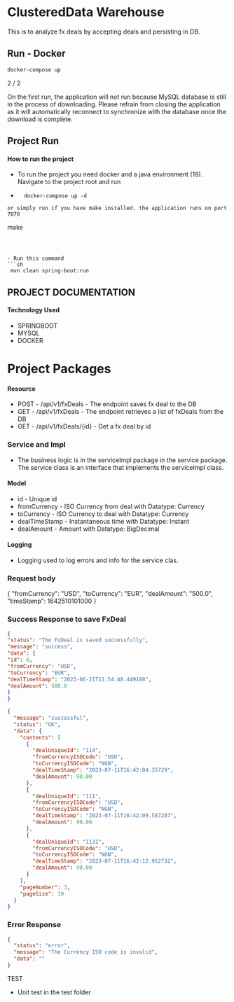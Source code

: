 
# ClusteredData Warehouse

This is to analyze fx deals by accepting deals and persisting in DB.


##  Run - Docker
```sh
docker-compose up
```

2 / 2

On the first run, the application will not run because MySQL database is still in the process of downloading. Please refrain from closing the application as it will automatically reconnect to synchronize with the database once the download is complete.

## Project Run
#### How to run the project
- To run the project you need docker and a java environment (19). Navigate to the project root and run
- ```shell
    docker-compose up -d
``` 
or simply run if you have make installed. the application runs on port 7070

```
 make
```



- Run this command
```sh
 mvn clean spring-boot:run
```

## PROJECT DOCUMENTATION

#### Technology Used
- SPRINGBOOT
- MYSQL
- DOCKER

# Project Packages
#### Resource
- POST - /api/v1/fxDeals - The endpoint saves fx deal to the DB
- GET - /api/v1/fxDeals - The endpoint retrieves a list of fxDeals from the DB
- GET - /api/v1/fxDeals/{id} - Get a fx deal by id

### Service and Impl
- The business logic is in the serviceImpl package in the service package. The service class is an interface that implements the serviceImpl class.

#### Model
- id - Unique id
- fromCurrency - ISO Currency from deal with Datatype: Currency
- toCurrency - ISO Currency to deal with Datatype: Currency
- dealTimeStamp - Instantaneous time with Datatype: Instant
- dealAmount - Amount with Datatype: BigDecimal

#### Logging
- Logging used to log errors and info for the service clas.

### Request body
{
"fromCurrency": "USD",
"toCurrency": "EUR",
"dealAmount": "500.0",
"timeStamp": 1642510101000
}

### Success Response to save FxDeal
```json
{
"status": "The FxDeal is saved successfully",
"message": "success",
"data": {
"id": 6,
"fromCurrency": "USD",
"toCurrency": "EUR",
"dealTimeStamp": "2023-06-21T11:54:48.449188",
"dealAmount": 500.0
}
}
```

```json --- To retrieve FxDeals
{
  "message": "successful",
  "status": "OK",
  "data": {
    "contents": [
      {
        "dealUniqueId": "114",
        "fromCurrencyISOCode": "USD",
        "toCurrencyISOCode": "NGN",
        "dealTimeStamp": "2023-07-11T16:42:04.35729",
        "dealAmount": 90.00
      },
      {
        "dealUniqueId": "111",
        "fromCurrencyISOCode": "USD",
        "toCurrencyISOCode": "NGN",
        "dealTimeStamp": "2023-07-11T16:42:09.587207",
        "dealAmount": 90.00
      },
      {
        "dealUniqueId": "1131",
        "fromCurrencyISOCode": "USD",
        "toCurrencyISOCode": "NGN",
        "dealTimeStamp": "2023-07-11T16:42:12.952732",
        "dealAmount": 90.00
      }
    ],
    "pageNumber": 3,
    "pageSize": 10
  }
}
```

### Error Response
```json
{
  "status": "error",
  "message": "The Currency ISO code is invalid",
  "data": ""
}
```

TEST
- Unit test in the test folder
